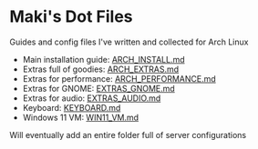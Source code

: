 # Maki's Dot Files

Guides and config files I've written and collected for Arch Linux

-   Main installation guide: [ARCH_INSTALL.md](ARCH_INSTALL.md)
-   Extras full of goodies: [ARCH_EXTRAS.md](ARCH_EXTRAS.md)
-   Extras for performance: [ARCH_PERFORMANCE.md](ARCH_PERFORMANCE.md)
-   Extras for GNOME: [EXTRAS_GNOME.md](EXTRAS_GNOME.md)
-   Extras for audio: [EXTRAS_AUDIO.md](EXTRAS_AUDIO.md)
-   Keyboard: [KEYBOARD.md](KEYBOARD.md)
-   Windows 11 VM: [WIN11_VM.md](WIN11_VM.md)

Will eventually add an entire folder full of server configurations
